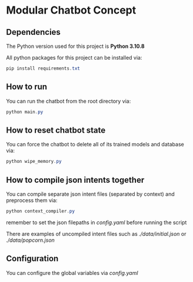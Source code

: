 # Modular Chatbot Concept
## Dependencies

The Python version used for this project is **Python 3.10.8**

All python packages for this project can be installed via:
```powershell
pip install requirements.txt
```

## How to run

You can run the chatbot from the root directory via:
```powershell
python main.py
```

## How to reset chatbot state

You can force the chatbot to delete all of its trained models and database via:
```powershell
python wipe_memory.py
```

## How to compile json intents together

You can compile separate json intent files (separated by context) and preprocess them via:
```powershell
python context_compiler.py
``` 
remember to set the json filepaths in *config.yaml* before running the script

There are examples of uncompiled intent files such as *./data/initial.json* or *./data/popcorn.json*

## Configuration

You can configure the global variables via *config.yaml*